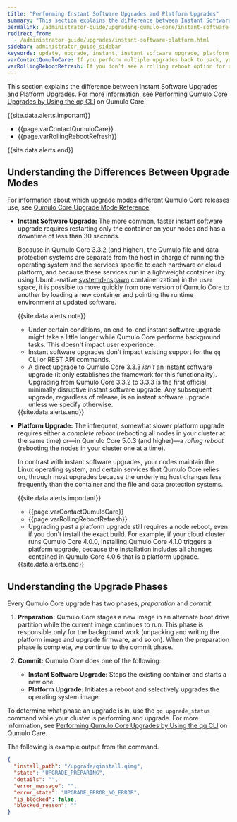```yaml
---
title: "Performing Instant Software Upgrades and Platform Upgrades"
summary: "This section explains the difference between Instant Software Upgrades and Platform Upgrades."
permalink: /administrator-guide/upgrading-qumulo-core/instant-software-platform.html
redirect_from:
  - /administrator-guide/upgrades/instant-software-platform.html
sidebar: administrator_guide_sidebar
keywords: update, upgrade, instant, instant software upgrade, platform, platform upgrade
varContactQumuloCare: If you perform multiple upgrades back to back, you might encounter one or more platform upgrades in one of the incremental releases; you must install these upgrades before you continue. Before performing back to back upgrades, contact <a href="https://care.qumulo.com/hc/en-us/articles/115008409408">Qumulo Care</a> for guidance.
varRollingRebootRefresh: If you don’t see a rolling reboot option for a platform upgrade, refresh the page in your browser.
---
```


This section explains the difference between Instant Software Upgrades and Platform Upgrades. For more information, see [Performing Qumulo Core Upgrades by Using the qq CLI](https://care.qumulo.com/hc/en-us/articles/115008107468) on Qumulo Care.

{{site.data.alerts.important}}
<ul>
  <li>{{page.varContactQumuloCare}}</li>
  <li>{{page.varRollingRebootRefresh}}</li>
</ul>
{{site.data.alerts.end}}


## Understanding the Differences Between Upgrade Modes
For information about which upgrade modes different Qumulo Core releases use, see [Qumulo Core Upgrade Mode Reference](mode-reference.md).

* **Instant Software Upgrade:** The more common, faster instant software upgrade requires restarting only the container on your nodes and has a downtime of less than 30 seconds.

  Because in Qumulo Core 3.3.2 (and higher), the Qumulo file and data protection systems are separate from the host in charge of running the operating system and the services specific to each hardware or cloud platform, and because these services run in a lightweight container (by using Ubuntu-native [systemd-nspawn](https://www.freedesktop.org/software/systemd/man/systemd-nspawn.html) containerization) in the user space, it is possible to move quickly from one version of Qumulo Core to another by loading a new container and pointing the runtime environment at updated software.
  
  {{site.data.alerts.note}}
  <ul>
    <li>Under certain conditions, an end-to-end instant software upgrade might take a little longer while Qumulo Core performs background tasks. This doesn't impact user experience.</li>
    <li>Instant software upgrades don't impact existing support for the <code>qq</code> CLI or REST API commands.</li>
    <li>A direct upgrade to Qumulo Core 3.3.3 <em>isn't</em> an instant software upgrade (it only establishes the framework for this functionality). Upgrading from Qumulo Core 3.3.2 to 3.3.3 is the first official, minimally disruptive instant software upgrade. Any subsequent upgrade, regardless of release, is an instant software upgrade unless we specify otherwise.</li>
  </ul>
  {{site.data.alerts.end}}

* **Platform Upgrade:** The infrequent, somewhat slower platform upgrade requires either a _complete reboot_ (rebooting all nodes in your cluster at the same time) or&mdash;in Qumulo Core 5.0.3 (and higher)&mdash;a _rolling reboot_ (rebooting the nodes in your cluster one at a time).

  In contrast with instant software upgrades, your nodes maintain the Linux operating system, and certain services that Qumulo Core relies on, through most upgrades because the underlying host changes less frequently than the container and the file and data protection systems.

  {{site.data.alerts.important}}
  <ul>
    <li>{{page.varContactQumuloCare}}</li>
    <li>{{page.varRollingRebootRefresh}}</li>
    <li>Upgrading past a platform upgrade still requires a node reboot, even if you don't install the exact build. For example, if your cloud cluster runs Qumulo Core 4.0.0, installing Qumulo Core 4.1.0 triggers a platform upgrade, because the installation includes all changes contained in Qumulo Core 4.0.6 that is a platform upgrade.</li>
  </ul>
  {{site.data.alerts.end}}

## Understanding the Upgrade Phases

Every Qumulo Core upgrade has two phases, _preparation_ and _commit_.

1. **Preparation:** Qumulo Core stages a new image in an alternate boot drive partition while the current image continues to run. This phase is responsible only for the background work (unpacking and writing the platform image and upgrade firmware, and so on). When the preparation phase is complete, we continue to the commit phase.

1. **Commit:** Qumulo Core does one of the following:

   * **Instant Software Upgrade:** Stops the existing container and starts a new one.
   * **Platform Upgrade:** Initiates a reboot and selectively upgrades the operating system image.

To determine what phase an upgrade is in, use the `qq upgrade_status` command while your cluster is performing and upgrade. For more information, see [Performing Qumulo Core Upgrades by Using the qq CLI](https://care.qumulo.com/hc/en-us/articles/115008107468) on Qumulo Care.

The following is example output from the command.

```json
{
  "install_path": "/upgrade/qinstall.qimg",
  "state": "UPGRADE_PREPARING",
  "details": "",
  "error_message": "",
  "error_state": "UPGRADE_ERROR_NO_ERROR",
  "is_blocked": false,
  "blocked_reason": ""
}
```
